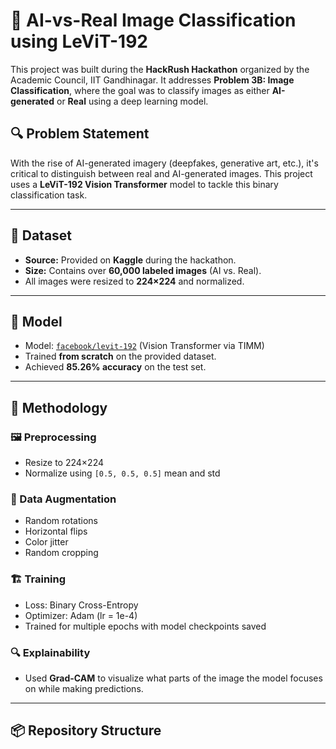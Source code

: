 # 🧠 AI-vs-Real Image Classification using LeViT-192

This project was built during the **HackRush Hackathon** organized by the Academic Council, IIT Gandhinagar. It addresses **Problem 3B: Image Classification**, where the goal was to classify images as either **AI-generated** or **Real** using a deep learning model.

## 🔍 Problem Statement

With the rise of AI-generated imagery (deepfakes, generative art, etc.), it's critical to distinguish between real and AI-generated images. This project uses a **LeViT-192 Vision Transformer** model to tackle this binary classification task.

---

## 📁 Dataset

- **Source:** Provided on **Kaggle** during the hackathon.
- **Size:** Contains over **60,000 labeled images** (AI vs. Real).
- All images were resized to **224×224** and normalized.

---

## 🧠 Model

- Model: [`facebook/levit-192`](https://huggingface.co/facebook/levit-192) (Vision Transformer via TIMM)
- Trained **from scratch** on the provided dataset.
- Achieved **85.26% accuracy** on the test set.

---

## 🔧 Methodology

### 🖼️ Preprocessing
- Resize to 224×224
- Normalize using `[0.5, 0.5, 0.5]` mean and std

### 🔁 Data Augmentation
- Random rotations
- Horizontal flips
- Color jitter
- Random cropping

### 🏗️ Training
- Loss: Binary Cross-Entropy
- Optimizer: Adam (lr = 1e-4)
- Trained for multiple epochs with model checkpoints saved

### 🔍 Explainability
- Used **Grad-CAM** to visualize what parts of the image the model focuses on while making predictions.

---

## 📦 Repository Structure

